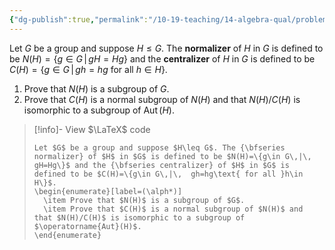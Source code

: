 ```yaml
---
{"dg-publish":true,"permalink":"/10-19-teaching/14-algebra-qual/problem-from-past-exams/group-theory/normalizers-and-centralizers/","tags":["group_theory"],"updated":"2025-03-21T08:28:56-07:00"}
---
```


Let $G$ be a group and suppose $H\leq G$. The **normalizer** of $H$ in $G$ is defined to be $N(H)=\{g\in G\,|\, gH=Hg\}$ and the **centralizer** of $H$ in $G$ is defined to be $C(H)=\{g\in G\,|\,  gh=hg\text{ for all }h\in H\}$.

1. Prove that $N(H)$ is a subgroup of $G$.
2. Prove that $C(H)$ is a normal subgroup of $N(H)$ and that $N(H)/C(H)$ is isomorphic to a subgroup of $\operatorname{Aut}(H)$.

> [!info]- View $\LaTeX$ code
> ```
> Let $G$ be a group and suppose $H\leq G$. The {\bfseries normalizer} of $H$ in $G$ is defined to be $N(H)=\{g\in G\,|\, gH=Hg\}$ and the {\bfseries centralizer} of $H$ in $G$ is defined to be $C(H)=\{g\in G\,|\,  gh=hg\text{ for all }h\in H\}$.
> \begin{enumerate}[label=(\alph*)]
> 	\item Prove that $N(H)$ is a subgroup of $G$.
> 	\item Prove that $C(H)$ is a normal subgroup of $N(H)$ and that $N(H)/C(H)$ is isomorphic to a subgroup of $\operatorname{Aut}(H)$.
> \end{enumerate}
> ```